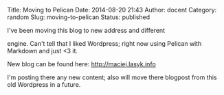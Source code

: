 Title: Moving to Pelican
Date: 2014-08-20 21:43
Author: docent
Category: random
Slug: moving-to-pelican
Status: published

<!--:en-->I've been moving this blog to new address and different
engine. Can't tell that I liked Wordpress; right now using Pelican with
Markdown and just &lt;3 it.

New blog can be found here: <http://maciej.lasyk.info>

I'm posting there any new content; also will move there blogpost from
this old Wordpress in a future.<!--:-->
